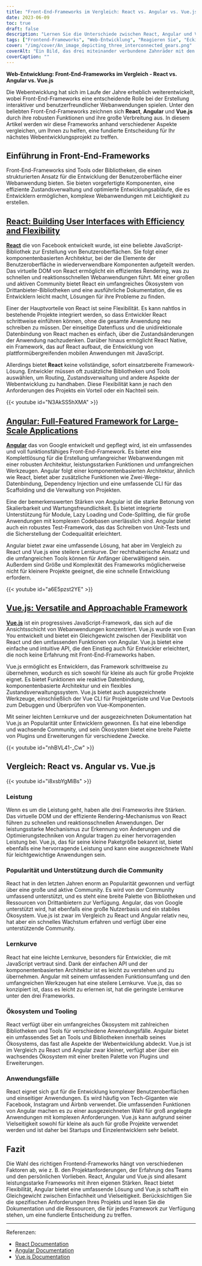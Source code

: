 ```yaml
---
title: "Front-End-Frameworks im Vergleich: React vs. Angular vs. Vue.js"
date: 2023-06-09
toc: true
draft: false
description: "Lernen Sie die Unterschiede zwischen React, Angular und Vue.js kennen, um das richtige Frontend-Framework für Ihr Webentwicklungsprojekt auszuwählen."
tags: ["Frontend-Frameworks", "Web-Entwicklung", "Reagieren Sie", "Eckig", "Vue.js", "Rahmenwerkvergleich", "Benutzeroberflächen", "Leistung", "Popularität", "Gemeinschaftsunterstützung", "Lernkurve", "Ökosystem", "Anwendungsfälle", "JavaScript", "virtuelles DOM", "komponentenbasierte Architektur", "staatliches Management", "Skalierbarkeit", "Dokumentation", "Werkzeuge", "Projektanforderungen", "React vs. Angular", "React vs. Vue.js", "Angular vs. Vue.js", "Frontend-Entwicklung", "Webanwendungs-Frameworks", "UI-Entwicklung", "JavaScript-Frameworks", "Web-Entwicklungswerkzeuge", "Web-Entwicklungstechnologien"]
cover: "/img/cover/An_image_depicting_three_interconnected_gears.png"
coverAlt: "Ein Bild, das drei miteinander verbundene Zahnräder mit den Bezeichnungen React, Angular und Vue.js zeigt"
coverCaption: ""
---
```


**Web-Entwicklung: Front-End-Frameworks im Vergleich - React vs. Angular vs. Vue.js**

Die Webentwicklung hat sich im Laufe der Jahre erheblich weiterentwickelt, wobei Front-End-Frameworks eine entscheidende Rolle bei der Erstellung interaktiver und benutzerfreundlicher Webanwendungen spielen. Unter den beliebten Front-End-Frameworks zeichnen sich **React**, **Angular** und **Vue.js** durch ihre robusten Funktionen und ihre große Verbreitung aus. In diesem Artikel werden wir diese Frameworks anhand verschiedener Aspekte vergleichen, um Ihnen zu helfen, eine fundierte Entscheidung für Ihr nächstes Webentwicklungsprojekt zu treffen.

## Einführung in Front-End-Frameworks

Front-End-Frameworks sind Tools oder Bibliotheken, die einen strukturierten Ansatz für die Entwicklung der Benutzeroberfläche einer Webanwendung bieten. Sie bieten vorgefertigte Komponenten, eine effiziente Zustandsverwaltung und optimierte Entwicklungsabläufe, die es Entwicklern ermöglichen, komplexe Webanwendungen mit Leichtigkeit zu erstellen.

## [React: Building User Interfaces with Efficiency and Flexibility](https://reactjs.org/)

[**React**](https://reactjs.org/) die von Facebook entwickelt wurde, ist eine beliebte JavaScript-Bibliothek zur Erstellung von Benutzeroberflächen. Sie folgt einer komponentenbasierten Architektur, bei der die Elemente der Benutzeroberfläche in wiederverwendbare Komponenten aufgeteilt werden. Das virtuelle DOM von React ermöglicht ein effizientes Rendering, was zu schnellen und reaktionsschnellen Webanwendungen führt. Mit einer großen und aktiven Community bietet React ein umfangreiches Ökosystem von Drittanbieter-Bibliotheken und eine ausführliche Dokumentation, die es Entwicklern leicht macht, Lösungen für ihre Probleme zu finden.

Einer der Hauptvorteile von React ist seine Flexibilität. Es kann nahtlos in bestehende Projekte integriert werden, so dass Entwickler React schrittweise einführen können, ohne die gesamte Anwendung neu schreiben zu müssen. Der einseitige Datenfluss und die unidirektionale Datenbindung von React machen es einfach, über die Zustandsänderungen der Anwendung nachzudenken. Darüber hinaus ermöglicht React Native, ein Framework, das auf React aufbaut, die Entwicklung von plattformübergreifenden mobilen Anwendungen mit JavaScript.

Allerdings bietet **React** keine vollständige, sofort einsatzbereite Framework-Lösung. Entwickler müssen oft zusätzliche Bibliotheken und Tools auswählen, um Routing, Zustandsverwaltung und andere Aspekte der Webentwicklung zu handhaben. Diese Flexibilität kann je nach den Anforderungen des Projekts ein Vorteil oder ein Nachteil sein.

{{< youtube id="N3AkSS5hXMA" >}}

## [Angular: Full-Featured Framework for Large-Scale Applications](https://angular.io/)

[**Angular**](https://angular.io/) das von Google entwickelt und gepflegt wird, ist ein umfassendes und voll funktionsfähiges Front-End-Framework. Es bietet eine Komplettlösung für die Erstellung umfangreicher Webanwendungen mit einer robusten Architektur, leistungsstarken Funktionen und umfangreichen Werkzeugen. Angular folgt einer komponentenbasierten Architektur, ähnlich wie React, bietet aber zusätzliche Funktionen wie Zwei-Wege-Datenbindung, Dependency Injection und eine umfassende CLI für das Scaffolding und die Verwaltung von Projekten.

Eine der bemerkenswerten Stärken von Angular ist die starke Betonung von Skalierbarkeit und Wartungsfreundlichkeit. Es bietet integrierte Unterstützung für Module, Lazy Loading und Code-Splitting, die für große Anwendungen mit komplexen Codebasen unerlässlich sind. Angular bietet auch ein robustes Test-Framework, das das Schreiben von Unit-Tests und die Sicherstellung der Codequalität erleichtert.

Angular bietet zwar eine umfassende Lösung, hat aber im Vergleich zu React und Vue.js eine steilere Lernkurve. Der rechthaberische Ansatz und die umfangreichen Tools können für Anfänger überwältigend sein. Außerdem sind Größe und Komplexität des Frameworks möglicherweise nicht für kleinere Projekte geeignet, die eine schnelle Entwicklung erfordern.

{{< youtube id="a6E5pzst2YE" >}}

## [Vue.js: Versatile and Approachable Framework](https://vuejs.org/)

[**Vue.js**](https://vuejs.org/) ist ein progressives JavaScript-Framework, das sich auf die Ansichtsschicht von Webanwendungen konzentriert. Vue.js wurde von Evan You entwickelt und bietet ein Gleichgewicht zwischen der Flexibilität von React und den umfassenden Funktionen von Angular. Vue.js bietet eine einfache und intuitive API, die den Einstieg auch für Entwickler erleichtert, die noch keine Erfahrung mit Front-End-Frameworks haben.

Vue.js ermöglicht es Entwicklern, das Framework schrittweise zu übernehmen, wodurch es sich sowohl für kleine als auch für große Projekte eignet. Es bietet Funktionen wie reaktive Datenbindung, komponentenbasierte Architektur und ein flexibles Zustandsverwaltungssystem. Vue.js bietet auch ausgezeichnete Werkzeuge, einschließlich der Vue CLI für Projektgerüste und Vue Devtools zum Debuggen und Überprüfen von Vue-Komponenten.

Mit seiner leichten Lernkurve und der ausgezeichneten Dokumentation hat Vue.js an Popularität unter Entwicklern gewonnen. Es hat eine lebendige und wachsende Community, und sein Ökosystem bietet eine breite Palette von Plugins und Erweiterungen für verschiedene Zwecke.

{{< youtube id="nhBVL41-_Cw" >}}

## Vergleich: React vs. Angular vs. Vue.js

{{< youtube id="i8xsbYgMiBs" >}}

### Leistung

Wenn es um die Leistung geht, haben alle drei Frameworks ihre Stärken. Das virtuelle DOM und der effiziente Rendering-Mechanismus von React führen zu schnellen und reaktionsschnellen Anwendungen. Der leistungsstarke Mechanismus zur Erkennung von Änderungen und die Optimierungstechniken von Angular tragen zu einer hervorragenden Leistung bei. Vue.js, das für seine kleine Paketgröße bekannt ist, bietet ebenfalls eine hervorragende Leistung und kann eine ausgezeichnete Wahl für leichtgewichtige Anwendungen sein.

### Popularität und Unterstützung durch die Community

React hat in den letzten Jahren enorm an Popularität gewonnen und verfügt über eine große und aktive Community. Es wird von der Community umfassend unterstützt, und es steht eine breite Palette von Bibliotheken und Ressourcen von Drittanbietern zur Verfügung. Angular, das von Google unterstützt wird, hat ebenfalls eine große Nutzerbasis und ein stabiles Ökosystem. Vue.js ist zwar im Vergleich zu React und Angular relativ neu, hat aber ein schnelles Wachstum erfahren und verfügt über eine unterstützende Community.

### Lernkurve

React hat eine leichte Lernkurve, besonders für Entwickler, die mit JavaScript vertraut sind. Dank der einfachen API und der komponentenbasierten Architektur ist es leicht zu verstehen und zu übernehmen. Angular mit seinem umfassenden Funktionsumfang und den umfangreichen Werkzeugen hat eine steilere Lernkurve. Vue.js, das so konzipiert ist, dass es leicht zu erlernen ist, hat die geringste Lernkurve unter den drei Frameworks.

### Ökosystem und Tooling

React verfügt über ein umfangreiches Ökosystem mit zahlreichen Bibliotheken und Tools für verschiedene Anwendungsfälle. Angular bietet ein umfassendes Set an Tools und Bibliotheken innerhalb seines Ökosystems, das fast alle Aspekte der Webentwicklung abdeckt. Vue.js ist im Vergleich zu React und Angular zwar kleiner, verfügt aber über ein wachsendes Ökosystem mit einer breiten Palette von Plugins und Erweiterungen.

### Anwendungsfälle

React eignet sich gut für die Entwicklung komplexer Benutzeroberflächen und einseitiger Anwendungen. Es wird häufig von Tech-Giganten wie Facebook, Instagram und Airbnb verwendet. Die umfassenden Funktionen von Angular machen es zu einer ausgezeichneten Wahl für groß angelegte Anwendungen mit komplexen Anforderungen. Vue.js kann aufgrund seiner Vielseitigkeit sowohl für kleine als auch für große Projekte verwendet werden und ist daher bei Startups und Einzelentwicklern sehr beliebt.

## Fazit

Die Wahl des richtigen Frontend-Frameworks hängt von verschiedenen Faktoren ab, wie z. B. den Projektanforderungen, der Erfahrung des Teams und den persönlichen Vorlieben. React, Angular und Vue.js sind allesamt leistungsstarke Frameworks mit ihren eigenen Stärken. React bietet Flexibilität, Angular bietet eine umfassende Lösung und Vue.js schafft ein Gleichgewicht zwischen Einfachheit und Vielseitigkeit. Berücksichtigen Sie die spezifischen Anforderungen Ihres Projekts und lesen Sie die Dokumentation und die Ressourcen, die für jedes Framework zur Verfügung stehen, um eine fundierte Entscheidung zu treffen.

______

Referenzen:
- [React Documentation](https://reactjs.org/)
- [Angular Documentation](https://angular.io/)
- [Vue.js Documentation](https://vuejs.org/)
